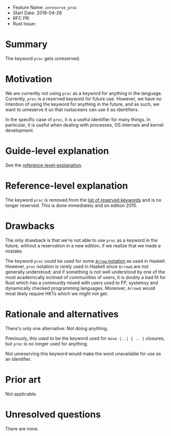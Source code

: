 - Feature Name: `unreserve_proc`
- Start Date: 2018-04-26
- RFC PR: 
- Rust Issue: 

# Summary
[summary]: #summary

The keyword `proc` gets unreserved.

# Motivation
[motivation]: #motivation

We are currently not using `proc` as a keyword for anything in the language.
Currently, `proc` is a reserved keyword for future use. However, we have
no intention of using the keyword for anything in the future, and as such,
we want to unreserve it so that rustaceans can use it as identifiers.

In the specific case of `proc`, it is a useful identifier for many things.
In particular, it is useful when dealing with processes, OS internals and
kernel development.

# Guide-level explanation
[guide-level-explanation]: #guide-level-explanation

See the [reference-level-explanation].

# Reference-level explanation
[reference-level-explanation]: #reference-level-explanation

[list of reserved keywords]: https://doc.rust-lang.org/book/second-edition/appendix-01-keywords.html#keywords-currently-in-use

The keyword `proc` is removed from the [list of reserved keywords] and is no
longer reserved. This is done immediately and on edition 2015.

# Drawbacks
[drawbacks]: #drawbacks

The only drawback is that we're not able to use `proc` as a keyword in the
future, without a reservation in a new edition, if we realize that we made
a mistake.

[arrow]: https://downloads.haskell.org/~ghc/7.8.1/docs/html/users_guide/arrow-notation.html

The keyword `proc` could be used for some [`Arrow` notation][arrow] as used in
Haskell. However, `proc` notation is rarely used in Haskell since `Arrow`s are
not generally understood; and if something is not well understood by one of the
most academically inclined of communities of users, it is doubly a bad fit for
Rust which has a community mixed with users used to FP, systemsy and dynamically
checked programming languages. Moreover, `Arrow`s would most likely require HKTs
which we might not get.

# Rationale and alternatives
[alternatives]: #alternatives

There's only one alternative: Not doing anything.

Previously, this used to be the keyword used for `move |..| { .. }` closures,
but `proc` is no longer used for anything.

Not unreserving this keyword would make the word unavailable for use as an
identifier.

# Prior art
[prior-art]: #prior-art

Not applicable.

# Unresolved questions
[unresolved]: #unresolved-questions

There are none.
